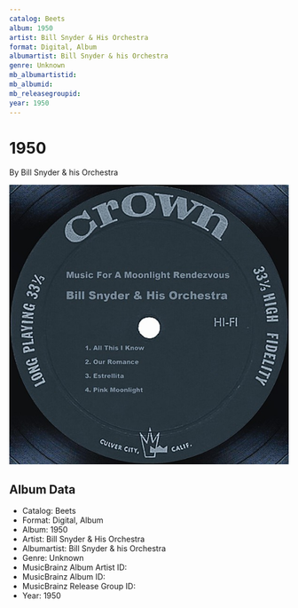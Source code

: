 ```yaml
---
catalog: Beets
album: 1950
artist: Bill Snyder & His Orchestra
format: Digital, Album
albumartist: Bill Snyder & his Orchestra
genre: Unknown
mb_albumartistid: 
mb_albumid: 
mb_releasegroupid: 
year: 1950
---
```


# 1950

By Bill Snyder & his Orchestra

![](../../assets/beetscovers/Bill_Snyder_and_His_Orchestra-1950.jpg)

## Album Data

- Catalog: Beets
- Format: Digital, Album
- Album: 1950
- Artist: Bill Snyder & His Orchestra
- Albumartist: Bill Snyder & his Orchestra
- Genre: Unknown
- MusicBrainz Album Artist ID: 
- MusicBrainz Album ID: 
- MusicBrainz Release Group ID: 
- Year: 1950

